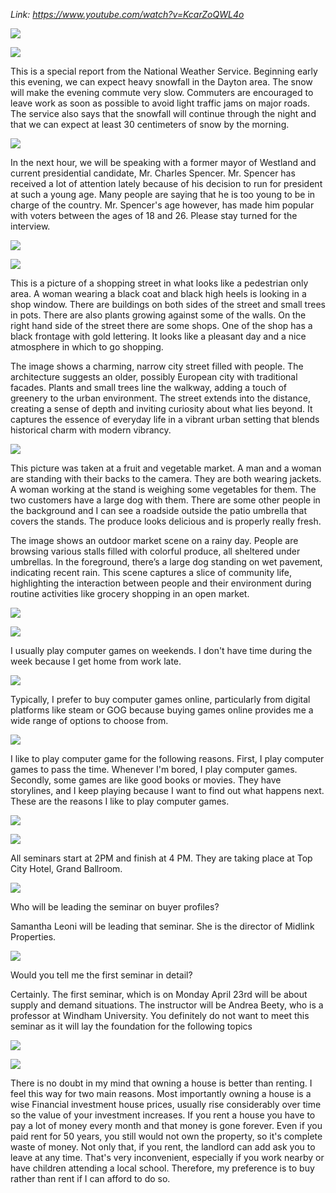 _Link: https://www.youtube.com/watch?v=KcarZoQWL4o_

![](./Images/mock-test-10-1.png)

![](./Images/mock-test-10-2.png)

This is a special report from the National Weather Service. Beginning early this evening, we can expect heavy snowfall in the Dayton area. The snow will make the evening commute very slow. Commuters are encouraged to leave work as soon as possible to avoid light traffic jams on major roads. The service also says that the snowfall will continue through the night and that we can expect at least 30 centimeters of snow by the morning.

![](./Images/mock-test-10-3.png)

In the next hour, we will be speaking with a former mayor of Westland and current presidential candidate, Mr. Charles Spencer. Mr. Spencer has received a lot of attention lately because of his decision to run for president at such a young age. Many people are saying that he is too young to be in charge of the country. Mr. Spencer's age however, has made him popular with voters between the ages of 18 and 26. Please stay turned for the interview.

![](./Images/mock-test-10-4.png)

![](./Images/mock-test-10-5.png)

This is a picture of a shopping street in what looks like a pedestrian only area. A woman wearing a black coat and black high heels is looking in a shop window. There are buildings on both sides of the street and small trees in pots. There are also plants growing against some of the walls. On the right hand side of the street there are some shops. One of the shop has a black frontage with gold lettering. It looks like a pleasant day and a nice atmosphere in which to go shopping.

The image shows a charming, narrow city street filled with people. The architecture suggests an older, possibly European city with traditional facades. Plants and small trees line the walkway, adding a touch of greenery to the urban environment. The street extends into the distance, creating a sense of depth and inviting curiosity about what lies beyond. It captures the essence of everyday life in a vibrant urban setting that blends historical charm with modern vibrancy.

![](./Images/mock-test-10-6.png)

This picture was taken at a fruit and vegetable market. A man and a woman are standing with their backs to the camera. They are both wearing jackets. A woman working at the stand is weighing some vegetables for them. The two customers have a large dog with them. There are some other people in the background and I can see a roadside outside the patio umbrella that covers the stands. The produce looks delicious and is properly really fresh.

The image shows an outdoor market scene on a rainy day. People are browsing various stalls filled with colorful produce, all sheltered under umbrellas. In the foreground, there’s a large dog standing on wet pavement, indicating recent rain. This scene captures a slice of community life, highlighting the interaction between people and their environment during routine activities like grocery shopping in an open market.

![](./Images/mock-test-10-7.png)

![](./Images/mock-test-10-8.png)

I usually play computer games on weekends. I don't have time during the week because I get home from work late.

![](./Images/mock-test-10-9.png)

Typically, I prefer to buy computer games online, particularly from digital platforms like steam or GOG because buying games online provides me a wide range of options to choose from.


![](./Images/mock-test-10-10.png)

I like to play computer game for the following reasons. First, I play computer games to pass the time. Whenever I'm bored, I play computer games. Secondly, some games are like good books or movies. They have storylines, and I keep playing because I want to find out what happens next. These are the reasons I like to play computer games.

![](./Images/mock-test-10-11.png)


![](./Images/mock-test-10-12.png)

All seminars start at 2PM and finish at 4 PM. They are taking place at Top City Hotel, Grand Ballroom. 


![](./Images/mock-test-10-13.png)

Who will be leading the seminar on buyer profiles?

Samantha Leoni will be leading that seminar. She is the director of Midlink Properties.

![](./Images/mock-test-10-14.png)

Would you tell me the first seminar in detail?

Certainly. The first seminar, which is on Monday April 23rd will be about supply and demand situations. The instructor will be Andrea Beety, who is a professor at Windham University. You definitely do not want to meet this seminar as it will lay the foundation for the following topics

![](./Images/mock-test-10-15.png)

![](./Images/mock-test-10-16.png)

There is no doubt in my mind that owning a house is better than renting. I feel this way for two main reasons. Most importantly owning a house is a wise Financial investment house prices, usually rise considerably over time so the value of your investment increases. If you rent a house you have to pay a lot of money every month and that money is gone forever. Even if you paid rent for 50 years, you still would not own the property, so it's complete waste of money. Not only that, if you rent, the landlord can add ask you to leave at any time. That's very inconvenient, especially if you work nearby or have children attending a local school. Therefore, my preference is to buy rather than rent if I can afford to do so.

